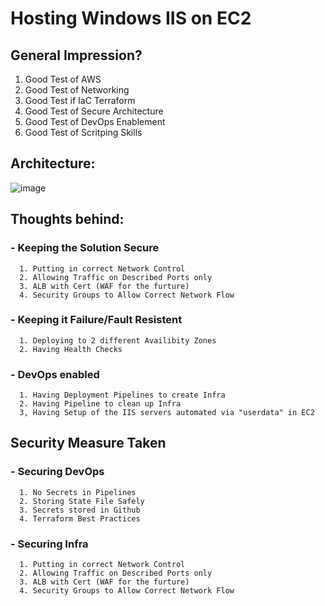 # Hosting Windows IIS on EC2
## General Impression?
   1. Good Test of AWS
   2. Good Test of Networking
   3. Good Test if IaC Terraform
   4. Good Test of Secure Architecture
   5. Good Test of DevOps Enablement
   6. Good Test of Scritping Skills
  
## Architecture:

![image](https://user-images.githubusercontent.com/55613494/211007684-4889c5a3-06f8-4f0a-9b27-ec37e32904d4.png)

## Thoughts behind:

### - Keeping the Solution Secure 
      1. Putting in correct Network Control
      2. Allowing Traffic on Described Ports only
      3. ALB with Cert (WAF for the furture)
      4. Security Groups to Allow Correct Network Flow
      
### - Keeping it Failure/Fault Resistent
      1. Deploying to 2 different Availibity Zones
      2. Having Health Checks

### - DevOps enabled
      1. Having Deployment Pipelines to create Infra
      2. Having Pipeline to clean up Infra
      3, Having Setup of the IIS servers automated via "userdata" in EC2
      
## Security Measure Taken

### - Securing DevOps
      1. No Secrets in Pipelines
      2. Storing State File Safely
      3. Secrets stored in Github
      4. Terraform Best Practices
      
### - Securing Infra
      1. Putting in correct Network Control
      2. Allowing Traffic on Described Ports only
      3. ALB with Cert (WAF for the furture)
      4. Security Groups to Allow Correct Network Flow
      


